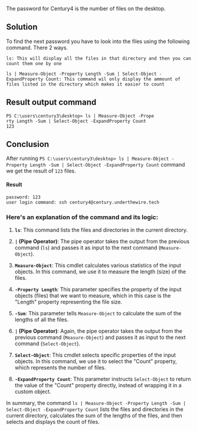 

The password for Century4 is the number of files on the desktop.


## Solution

To find the next password you have to look into the files using the following command. There 2 ways.
```
ls: This will display all the files in that directory and then you can count them one by one

ls | Measure-Object -Property Length -Sum | Select-Object -ExpandProperty Count: This command wil only display the ammount of files listed in the directory which makes it easier to count
```

## Result output command

```
PS C:\users\century3\desktop> ls | Measure-Object -Prope
rty Length -Sum | Select-Object -ExpandProperty Count
123
```

## Conclusion

After running `PS C:\users\century3\desktop> ls | Measure-Object -Property Length -Sum | Select-Object -ExpandProperty Count` command we get the result of `123` files.

#### Result
```
password: 123
user login command: ssh century4@century.underthewire.tech
```


### Here's an explanation of the command and its logic:

1. **`ls`**: This command lists the files and directories in the current directory.

2. **`|` (Pipe Operator)**: The pipe operator takes the output from the previous command (`ls`) and passes it as input to the next command (`Measure-Object`).

3. **`Measure-Object`**: This cmdlet calculates various statistics of the input objects. In this command, we use it to measure the length (size) of the files.

4. **`-Property Length`**: This parameter specifies the property of the input objects (files) that we want to measure, which in this case is the "Length" property representing the file size.

5. **`-Sum`**: This parameter tells `Measure-Object` to calculate the sum of the lengths of all the files.

6. **`|` (Pipe Operator)**: Again, the pipe operator takes the output from the previous command (`Measure-Object`) and passes it as input to the next command (`Select-Object`).

7. **`Select-Object`**: This cmdlet selects specific properties of the input objects. In this command, we use it to select the "Count" property, which represents the number of files.

8. **`-ExpandProperty Count`**: This parameter instructs `Select-Object` to return the value of the "Count" property directly, instead of wrapping it in a custom object.

In summary, the command `ls | Measure-Object -Property Length -Sum | Select-Object -ExpandProperty Count` lists the files and directories in the current directory, calculates the sum of the lengths of the files, and then selects and displays the count of files.